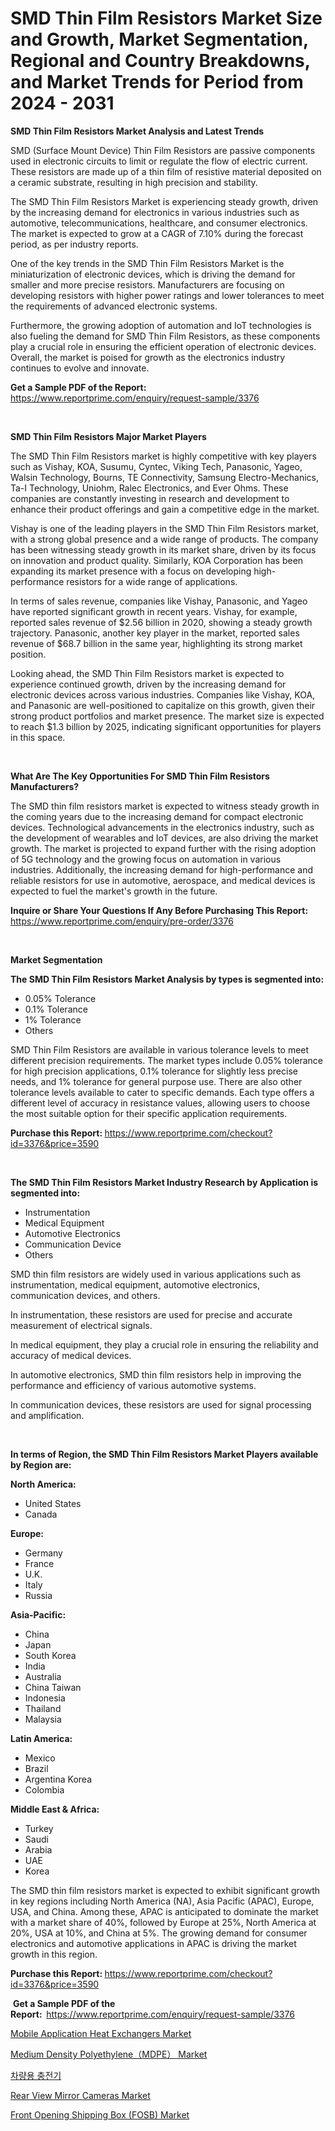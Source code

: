 <p><h1>SMD Thin Film Resistors Market Size and Growth, Market Segmentation, Regional and Country Breakdowns, and Market Trends for Period from 2024 -  2031</h1></p><p><strong>SMD Thin Film Resistors Market Analysis and Latest Trends</strong></p>
<p><p>SMD (Surface Mount Device) Thin Film Resistors are passive components used in electronic circuits to limit or regulate the flow of electric current. These resistors are made up of a thin film of resistive material deposited on a ceramic substrate, resulting in high precision and stability.</p><p>The SMD Thin Film Resistors Market is experiencing steady growth, driven by the increasing demand for electronics in various industries such as automotive, telecommunications, healthcare, and consumer electronics. The market is expected to grow at a CAGR of 7.10% during the forecast period, as per industry reports.</p><p>One of the key trends in the SMD Thin Film Resistors Market is the miniaturization of electronic devices, which is driving the demand for smaller and more precise resistors. Manufacturers are focusing on developing resistors with higher power ratings and lower tolerances to meet the requirements of advanced electronic systems.</p><p>Furthermore, the growing adoption of automation and IoT technologies is also fueling the demand for SMD Thin Film Resistors, as these components play a crucial role in ensuring the efficient operation of electronic devices. Overall, the market is poised for growth as the electronics industry continues to evolve and innovate.</p></p>
<p><strong>Get a Sample PDF of the Report:&nbsp;</strong> <a href="https://www.reportprime.com/enquiry/request-sample/3376">https://www.reportprime.com/enquiry/request-sample/3376</a></p>
<p>&nbsp;</p>
<p><strong>SMD Thin Film Resistors Major Market Players</strong></p>
<p><p>The SMD Thin Film Resistors market is highly competitive with key players such as Vishay, KOA, Susumu, Cyntec, Viking Tech, Panasonic, Yageo, Walsin Technology, Bourns, TE Connectivity, Samsung Electro-Mechanics, Ta-I Technology, Uniohm, Ralec Electronics, and Ever Ohms. These companies are constantly investing in research and development to enhance their product offerings and gain a competitive edge in the market.</p><p>Vishay is one of the leading players in the SMD Thin Film Resistors market, with a strong global presence and a wide range of products. The company has been witnessing steady growth in its market share, driven by its focus on innovation and product quality. Similarly, KOA Corporation has been expanding its market presence with a focus on developing high-performance resistors for a wide range of applications.</p><p>In terms of sales revenue, companies like Vishay, Panasonic, and Yageo have reported significant growth in recent years. Vishay, for example, reported sales revenue of $2.56 billion in 2020, showing a steady growth trajectory. Panasonic, another key player in the market, reported sales revenue of $68.7 billion in the same year, highlighting its strong market position.</p><p>Looking ahead, the SMD Thin Film Resistors market is expected to experience continued growth, driven by the increasing demand for electronic devices across various industries. Companies like Vishay, KOA, and Panasonic are well-positioned to capitalize on this growth, given their strong product portfolios and market presence. The market size is expected to reach $1.3 billion by 2025, indicating significant opportunities for players in this space.</p></p>
<p>&nbsp;</p>
<p><strong>What Are The Key Opportunities For SMD Thin Film Resistors Manufacturers?</strong></p>
<p><p>The SMD thin film resistors market is expected to witness steady growth in the coming years due to the increasing demand for compact electronic devices. Technological advancements in the electronics industry, such as the development of wearables and IoT devices, are also driving the market growth. The market is projected to expand further with the rising adoption of 5G technology and the growing focus on automation in various industries. Additionally, the increasing demand for high-performance and reliable resistors for use in automotive, aerospace, and medical devices is expected to fuel the market's growth in the future.</p></p>
<p><strong>Inquire or Share Your Questions If Any Before Purchasing This Report:</strong> <a href="https://www.reportprime.com/enquiry/pre-order/3376">https://www.reportprime.com/enquiry/pre-order/3376</a></p>
<p>&nbsp;</p>
<p><strong>Market Segmentation</strong></p>
<p><strong>The SMD Thin Film Resistors Market Analysis by types is segmented into:</strong></p>
<p><ul><li>0.05% Tolerance</li><li>0.1% Tolerance</li><li>1% Tolerance</li><li>Others</li></ul></p>
<p><p>SMD Thin Film Resistors are available in various tolerance levels to meet different precision requirements. The market types include 0.05% tolerance for high precision applications, 0.1% tolerance for slightly less precise needs, and 1% tolerance for general purpose use. There are also other tolerance levels available to cater to specific demands. Each type offers a different level of accuracy in resistance values, allowing users to choose the most suitable option for their specific application requirements.</p></p>
<p><strong>Purchase this Report:&nbsp;</strong><a href="https://www.reportprime.com/checkout?id=3376&price=3590">https://www.reportprime.com/checkout?id=3376&price=3590</a></p>
<p>&nbsp;</p>
<p><strong>The SMD Thin Film Resistors Market Industry Research by Application is segmented into:</strong></p>
<p><ul><li>Instrumentation</li><li>Medical Equipment</li><li>Automotive Electronics</li><li>Communication Device</li><li>Others</li></ul></p>
<p><p>SMD thin film resistors are widely used in various applications such as instrumentation, medical equipment, automotive electronics, communication devices, and others. </p><p>In instrumentation, these resistors are used for precise and accurate measurement of electrical signals. </p><p>In medical equipment, they play a crucial role in ensuring the reliability and accuracy of medical devices. </p><p>In automotive electronics, SMD thin film resistors help in improving the performance and efficiency of various automotive systems. </p><p>In communication devices, these resistors are used for signal processing and amplification.</p></p>
<p>&nbsp;</p>
<p><strong>In terms of Region, the SMD Thin Film Resistors Market Players available by Region are:</strong></p>
<p>
    <p> <strong> North America: </strong>
        <ul>
            <li>United States</li>
            <li>Canada</li>
        </ul>
        </p> 
    <p> <strong> Europe: </strong>
        <ul>
            <li>Germany</li>
            <li>France</li>
            <li>U.K.</li>
            <li>Italy</li>
            <li>Russia</li>
        </ul>
        </p> 
    <p> <strong> Asia-Pacific: </strong>
        <ul>
            <li>China</li>
            <li>Japan</li>
            <li>South Korea</li>
            <li>India</li>
            <li>Australia</li>
            <li>China Taiwan</li>
            <li>Indonesia</li>
            <li>Thailand</li>
            <li>Malaysia</li>
        </ul>
        </p> 
    <p> <strong> Latin America: </strong>
        <ul>
            <li>Mexico</li>
            <li>Brazil</li>
            <li>Argentina Korea</li>
            <li>Colombia</li>
        </ul>
        </p> 
    <p> <strong> Middle East & Africa: </strong>
        <ul>
            <li>Turkey</li>
            <li>Saudi</li>
            <li>Arabia</li>
            <li>UAE</li>
            <li>Korea</li>
        </ul>
    </p>
    </p>
<p><p>The SMD thin film resistors market is expected to exhibit significant growth in key regions including North America (NA), Asia Pacific (APAC), Europe, USA, and China. Among these, APAC is anticipated to dominate the market with a market share of 40%, followed by Europe at 25%, North America at 20%, USA at 10%, and China at 5%. The growing demand for consumer electronics and automotive applications in APAC is driving the market growth in this region.</p></p>
<p><strong>Purchase this Report: </strong><a href="https://www.reportprime.com/checkout?id=3376&price=3590">https://www.reportprime.com/checkout?id=3376&price=3590</a></p>
<p>&nbsp;<strong>Get a Sample PDF of the Report:&nbsp;&nbsp;</strong><a href="https://www.reportprime.com/enquiry/request-sample/3376">https://www.reportprime.com/enquiry/request-sample/3376</a></p>
<p><strong></strong></p>
<p><p><a href="https://www.linkedin.com/pulse/mobile-application-heat-exchangers-market-furnish-information-yjfqe?trackingId=vwkPeER3bMgVe7MCTtT0mg%3D%3D">Mobile Application Heat Exchangers Market</a></p><p><a href="https://www.linkedin.com/pulse/medium-density-polyethylenemdpe-market-challenges-opportunities-joace?trackingId=v5wES6p0S73JEdGZ3tuKvg%3D%3D">Medium Density Polyethylene（MDPE） Market</a></p><p><a href="https://github.com/Skyleitney456456/Market-Research-Report-List-1/blob/main/371180212897.md">차량용 충전기</a></p><p><a href="https://issuu.com/reportprime-2/docs/rear-view-mirror-cameras-market-size-2030.pptx">Rear View Mirror Cameras Market</a></p><p><a href="https://github.com/yemakinde/Market-Research-Report-List-2/blob/main/front-opening-shipping-box-fosb-market.md">Front Opening Shipping Box (FOSB) Market</a></p></p>